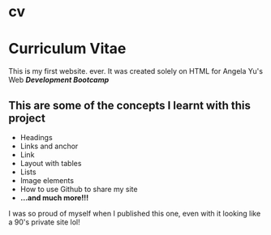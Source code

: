 # cv


<h1>Curriculum Vitae</h1>
<p> 
  This is my first website. ever. It was created solely on HTML for Angela Yu's Web <em><b>Development Bootcamp</b></em>
  
  <h2>This are some of the concepts I learnt with this project</h2>
  
  <ul>
   <li>Headings</li>
  <li>Links and anchor</li>
  <li>Link</li>
   <li>Layout with tables</li>
  <li>Lists</li>
  <li>Image elements</li>
  <li>How to use Github to share my site</li>
  <li><b>...and much more!!!</b></li>
  </ul>
  
  I was so proud of myself when I published this one, even with it looking like a 90's private site lol!
